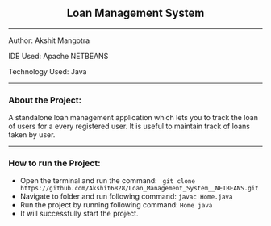 <h2 align="center"> Loan Management System </h2>

------------------------------------------------

Author: Akshit Mangotra

IDE Used: Apache NETBEANS

Technology Used: Java

-------------------------------------------------

### About the Project:

A standalone loan management application which lets you to track the loan of users for a every registered user. 
It is useful to maintain track of loans taken by user.

--------------------------------------------------

### How to run the Project:

* Open the terminal and run the command: ` git clone https://github.com/Akshit6828/Loan_Management_System__NETBEANS.git`
* Navigate to folder and run following command: `javac Home.java`
* Run the project by running following command: `Home java`
* It will successfully start the project.


